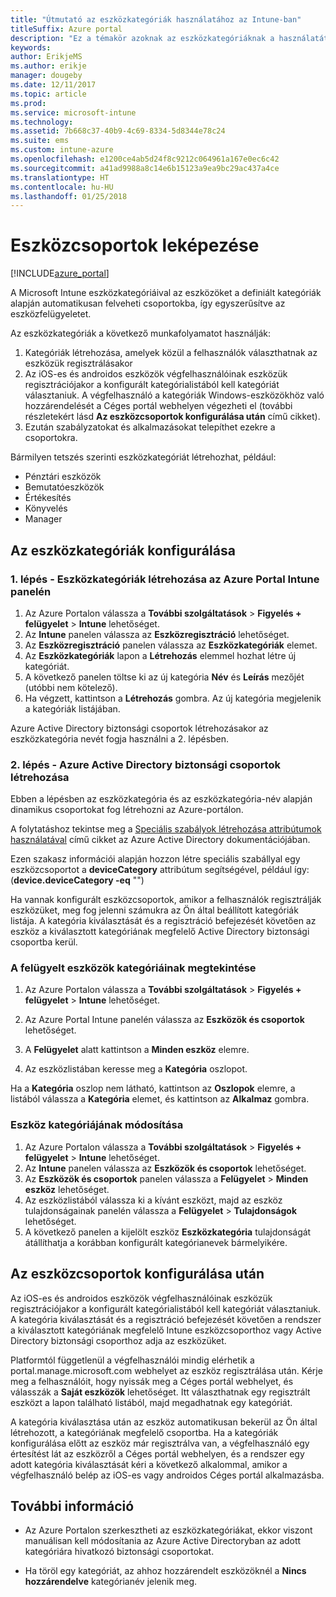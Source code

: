 ```yaml
---
title: "Útmutató az eszközkategóriák használatához az Intune-ban"
titleSuffix: Azure portal
description: "Ez a témakör azoknak az eszközkategóriáknak a használatát ismerteti, amelyeket a felhasználók eszközeik Intune-regisztrációjakor választhatnak."
keywords: 
author: ErikjeMS
ms.author: erikje
manager: dougeby
ms.date: 12/11/2017
ms.topic: article
ms.prod: 
ms.service: microsoft-intune
ms.technology: 
ms.assetid: 7b668c37-40b9-4c69-8334-5d8344e78c24
ms.suite: ems
ms.custom: intune-azure
ms.openlocfilehash: e1200ce4ab5d24f8c9212c064961a167e0ec6c42
ms.sourcegitcommit: a41ad9988a8c14e6b15123a9ea9bc29ac437a4ce
ms.translationtype: HT
ms.contentlocale: hu-HU
ms.lasthandoff: 01/25/2018
---
```

# <a name="map-device-groups"></a>Eszközcsoportok leképezése

[!INCLUDE[azure_portal](./includes/azure_portal.md)]

A Microsoft Intune eszközkategóriáival az eszközöket a definiált kategóriák alapján automatikusan felveheti csoportokba, így egyszerűsítve az eszközfelügyeletet.

Az eszközkategóriák a következő munkafolyamatot használják:
1. Kategóriák létrehozása, amelyek közül a felhasználók választhatnak az eszközük regisztrálásakor
2. Az iOS-es és androidos eszközök végfelhasználóinak eszközük regisztrációjakor a konfigurált kategórialistából kell kategóriát választaniuk. A végfelhasználó a kategóriák Windows-eszközökhöz való hozzárendelését a Céges portál webhelyen végezheti el (további részletekért lásd **Az eszközcsoportok konfigurálása után** című cikket).
3. Ezután szabályzatokat és alkalmazásokat telepíthet ezekre a csoportokra.

Bármilyen tetszés szerinti eszközkategóriát létrehozhat, például:
- Pénztári eszközök
- Bemutatóeszközök
- Értékesítés
- Könyvelés
- Manager

## <a name="how-to-configure-device-categories"></a>Az eszközkategóriák konfigurálása

### <a name="step-1---create-device-categories-in-the-intune-blade-of-the-azure-portal"></a>1. lépés - Eszközkategóriák létrehozása az Azure Portal Intune panelén
1. Az Azure Portalon válassza a **További szolgáltatások** > **Figyelés + felügyelet** > **Intune** lehetőséget.
3. Az **Intune** panelen válassza az **Eszközregisztráció** lehetőséget.
3. Az **Eszközregisztráció** panelen válassza az **Eszközkategóriák** elemet.
4. Az **Eszközkategóriák** lapon a **Létrehozás** elemmel hozhat létre új kategóriát.
5. A következő panelen töltse ki az új kategória **Név** és **Leírás** mezőjét (utóbbi nem kötelező).
6. Ha végzett, kattintson a **Létrehozás** gombra. Az új kategória megjelenik a kategóriák listájában.

Azure Active Directory biztonsági csoportok létrehozásakor az eszközkategória nevét fogja használni a 2. lépésben.

### <a name="step-2---create-azure-active-directory-security-groups"></a>2. lépés - Azure Active Directory biztonsági csoportok létrehozása
Ebben a lépésben az eszközkategória és az eszközkategória-név alapján dinamikus csoportokat fog létrehozni az Azure-portálon.

A folytatáshoz tekintse meg a [Speciális szabályok létrehozása attribútumok használatával](https://azure.microsoft.com/documentation/articles/active-directory-accessmanagement-groups-with-advanced-rules/#using-attributes-to-create-rules-for-device-objects) című cikket az Azure Active Directory dokumentációjában.

Ezen szakasz információi alapján hozzon létre speciális szabállyal egy eszközcsoportot a **deviceCategory** attribútum segítségével, például így: (**device.deviceCategory -eq** "*<the device category name you got from the Azure portal>*")

Ha vannak konfigurált eszközcsoportok, amikor a felhasználók regisztrálják eszközüket, meg fog jelenni számukra az Ön által beállított kategóriák listája. A kategória kiválasztását és a regisztráció befejezését követően az eszköz a kiválasztott kategóriának megfelelő Active Directory biztonsági csoportba kerül.

### <a name="how-to-view-the-categories-of-devices-you-manage"></a>A felügyelt eszközök kategóriáinak megtekintése

1.  Az Azure Portalon válassza a **További szolgáltatások** > **Figyelés + felügyelet** > **Intune** lehetőséget.

2. Az Azure Portal Intune panelén válassza az **Eszközök és csoportok** lehetőséget.

3.  A **Felügyelet** alatt kattintson a **Minden eszköz** elemre.

4.  Az eszközlistában keresse meg a **Kategória** oszlopot.

Ha a **Kategória** oszlop nem látható, kattintson az **Oszlopok** elemre, a listából válassza a **Kategória** elemet, és kattintson az **Alkalmaz** gombra.

### <a name="to-change-the-category-of-a-device"></a>Eszköz kategóriájának módosítása

1. Az Azure Portalon válassza a **További szolgáltatások** > **Figyelés + felügyelet** > **Intune** lehetőséget.
3. Az **Intune** panelen válassza az **Eszközök és csoportok** lehetőséget.
4. Az **Eszközök és csoportok** panelen válassza a **Felügyelet** > **Minden eszköz** lehetőséget.
5. Az eszközlistából válassza ki a kívánt eszközt, majd az eszköz tulajdonságainak panelén válassza a **Felügyelet** > **Tulajdonságok** lehetőséget.
6. A következő panelen a kijelölt eszköz **Eszközkategória** tulajdonságát átállíthatja a korábban konfigurált kategórianevek bármelyikére.

## <a name="after-you-configure-device-groups"></a>Az eszközcsoportok konfigurálása után

Az iOS-es és androidos eszközök végfelhasználóinak eszközük regisztrációjakor a konfigurált kategórialistából kell kategóriát választaniuk. A kategória kiválasztását és a regisztráció befejezését követően a rendszer a kiválasztott kategóriának megfelelő Intune eszközcsoporthoz vagy Active Directory biztonsági csoporthoz adja az eszközüket.

Platformtól függetlenül a végfelhasználói mindig elérhetik a portal.manage.microsoft.com webhelyet az eszköz regisztrálása után. Kérje meg a felhasználóit, hogy nyissák meg a Céges portál webhelyet, és válasszák a **Saját eszközök** lehetőséget. Itt választhatnak egy regisztrált eszközt a lapon található listából, majd megadhatnak egy kategóriát.

A kategória kiválasztása után az eszköz automatikusan bekerül az Ön által létrehozott, a kategóriának megfelelő csoportba. Ha a kategóriák konfigurálása előtt az eszköz már regisztrálva van, a végfelhasználó egy értesítést lát az eszközről a Céges portál webhelyen, és a rendszer egy adott kategória kiválasztását kéri a következő alkalommal, amikor a végfelhasználó belép az iOS-es vagy androidos Céges portál alkalmazásba.

## <a name="further-information"></a>További információ
- Az Azure Portalon szerkesztheti az eszközkategóriákat, ekkor viszont manuálisan kell módosítania az Azure Active Directoryban az adott kategóriára hivatkozó biztonsági csoportokat.

- Ha töröl egy kategóriát, az ahhoz hozzárendelt eszközöknél a **Nincs hozzárendelve** kategórianév jelenik meg.

